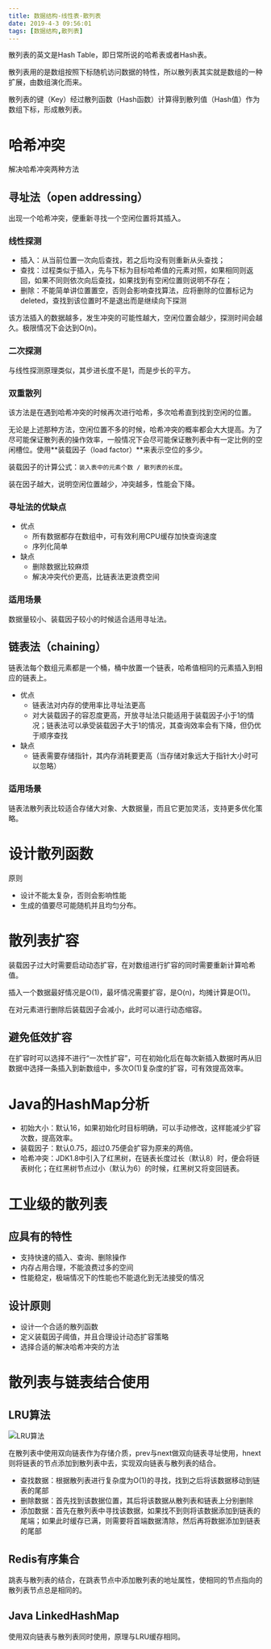 ```yaml
---
title: 数据结构-线性表-散列表
date: 2019-4-3 09:56:01
tags: [数据结构,散列表]
---
```



散列表的英文是Hash Table，即日常所说的哈希表或者Hash表。

散列表用的是数组按照下标随机访问数据的特性，所以散列表其实就是数组的一种扩展，由数组演化而来。

散列表的键（Key）经过散列函数（Hash函数）计算得到散列值（Hash值）作为数组下标，形成散列表。

# 哈希冲突

解决哈希冲突两种方法

## 寻址法（open addressing）

出现一个哈希冲突，便重新寻找一个空闲位置将其插入。

### 线性探测

- 插入：从当前位置一次向后查找，若之后均没有则重新从头查找；
- 查找：过程类似于插入，先与下标为目标哈希值的元素对照，如果相同则返回，如果不同则依次向后查找，如果找到有空闲位置则说明不存在；
- 删除：不能简单讲位置置空，否则会影响查找算法，应将删除的位置标记为deleted，查找到该位置时不是退出而是继续向下探测

该方法插入的数据越多，发生冲突的可能性越大，空闲位置会越少，探测时间会越久。极限情况下会达到O(n)。

### 二次探测

与线性探测原理类似，其步进长度不是1，而是步长的平方。

### 双重散列

该方法是在遇到哈希冲突的时候再次进行哈希，多次哈希直到找到空闲的位置。

无论是上述那种方法，空闲位置不多的时候，哈希冲突的概率都会大大提高。为了尽可能保证散列表的操作效率，一般情况下会尽可能保证散列表中有一定比例的空闲槽位。使用**装载因子（load factor）**来表示空位的多少。

装载因子的计算公式：`装入表中的元素个数 / 散列表的长度`。

装在因子越大，说明空闲位置越少，冲突越多，性能会下降。

### 寻址法的优缺点

- 优点
  - 所有数据都存在数组中，可有效利用CPU缓存加快查询速度	
  - 序列化简单
- 缺点
  - 删除数据比较麻烦
  - 解决冲突代价更高，比链表法更浪费空间

### 适用场景

数据量较小、装载因子较小的时候适合适用寻址法。

## 链表法（chaining）

链表法每个数组元素都是一个桶，桶中放置一个链表，哈希值相同的元素插入到相应的链表上。

- 优点
  - 链表法对内存的使用率比寻址法更高
  - 对大装载因子的容忍度更高，开放寻址法只能适用于装载因子小于1的情况；链表法可以承受装载因子大于1的情况，其查询效率会有下降，但仍优于顺序查找
- 缺点
  - 链表需要存储指针，其内存消耗要更高（当存储对象远大于指针大小时可以忽略）

### 适用场景

链表法散列表比较适合存储大对象、大数据量，而且它更加灵活，支持更多优化策略。

# 设计散列函数

原则

- 设计不能太复杂，否则会影响性能
- 生成的值要尽可能随机并且均匀分布。

# 散列表扩容

装载因子过大时需要启动动态扩容，在对数组进行扩容的同时需要重新计算哈希值。

插入一个数据最好情况是O(1)，最坏情况需要扩容，是O(n)，均摊计算是O(1)。

在对元素进行删除后装载因子会减小，此时可以进行动态缩容。

## 避免低效扩容

在扩容时可以选择不进行“一次性扩容”，可在初始化后在每次新插入数据时再从旧数据中选择一条插入到新数组中，多次O(1)复杂度的扩容，可有效提高效率。

# Java的HashMap分析

- 初始大小：默认16，如果初始化时目标明确，可以手动修改，这样能减少扩容次数，提高效率。
- 装载因子：默认0.75，超过0.75便会扩容为原来的两倍。
- 哈希冲突：JDK1.8中引入了红黑树，在链表长度过长（默认8）时，便会将链表树化；在红黑树节点过小（默认为6）的时候，红黑树又将变回链表。

# 工业级的散列表

## 应具有的特性

- 支持快速的插入、查询、删除操作
- 内存占用合理，不能浪费过多的空间
- 性能稳定，极端情况下的性能也不能退化到无法接受的情况

## 设计原则

- 设计一个合适的散列函数
- 定义装载因子阈值，并且合理设计动态扩容策略
- 选择合适的解决哈希冲突的方法

# 散列表与链表结合使用

## LRU算法

![LRU算法](https://static001.geekbang.org/resource/image/ea/6e/eaefd5f4028cc7d4cfbb56b24ce8ae6e.jpg)

在散列表中使用双向链表作为存储介质，prev与next做双向链表寻址使用，hnext则将链表的节点添加到散列表中去，实现双向链表与散列表的结合。

- 查找数据：根据散列表进行复杂度为O(1)的寻找，找到之后将该数据移动到链表的尾部
- 删除数据：首先找到该数据位置，其后将该数据从散列表和链表上分别删除
- 添加数据：首先在散列表中寻找该数据，如果找不到则将该数据添加到链表的尾端；如果此时缓存已满，则需要将首端数据清除，然后再将数据添加到链表的尾部

## Redis有序集合

跳表与散列表的结合，在跳表节点中添加散列表的地址属性，使相同的节点指向的散列表节点总是相同的。

## Java LinkedHashMap

使用双向链表与散列表同时使用，原理与LRU缓存相同。